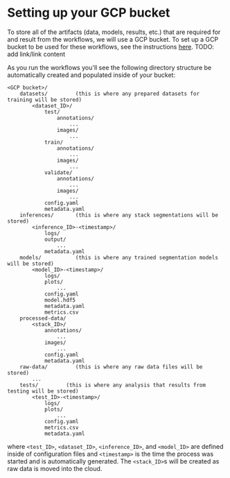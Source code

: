# Setting up your GCP bucket

To store all of the artifacts (data, models, results, etc.) that are required for and result from the workflows, we will use a GCP bucket. To set up a GCP bucket to be used for these workflows, see the instructions [here](). TODO: add link/link content

As you run the workflows you'll see the following directory structure be automatically created and populated inside of your bucket:
```
<GCP bucket>/
    datasets/         (this is where any prepared datasets for training will be stored)
        <dataset_ID>/
            test/
                annotations/
                    ...
                images/
                    ...
            train/
                annotations/
                    ...
                images/
                    ...
            validate/
                annotations/
                    ...
                images/
                    ...
            config.yaml
            metadata.yaml
    inferences/       (this is where any stack segmentations will be stored)
        <inference_ID>-<timestamp>/
            logs/
            output/
                ...
            metadata.yaml
    models/           (this is where any trained segmentation models will be stored)
        <model_ID>-<timestamp>/
            logs/
            plots/
                ...
            config.yaml
            model.hdf5
            metadata.yaml
            metrics.csv
    processed-data/
        <stack_ID>/
            annotations/
                ...
            images/
                ...
            config.yaml
            metadata.yaml
    raw-data/         (this is where any raw data files will be stored)
        ...
    tests/         (this is where any analysis that results from testing will be stored)
        <test_ID>-<timestamp>/
            logs/
            plots/
                ...
            config.yaml
            metrics.csv
            metadata.yaml
```
where `<test_ID>`, `<dataset_ID>`, `<inference_ID>`, and `<model_ID>` are defined inside of configuration files and `<timestamp>` is the time the process was started and is automatically generated. The `<stack_ID>`s will be created as raw data is moved into the cloud. 
